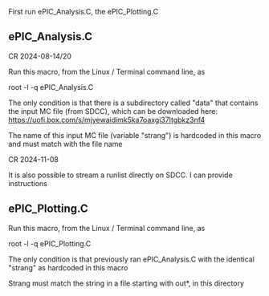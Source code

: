 First run ePIC_Analysis.C, the ePIC_Plotting.C

## ePIC_Analysis.C

CR 2024-08-14/20

Run this macro, from the Linux / Terminal command line, as

root -l -q ePIC_Analysis.C

The only condition is that there is a subdirectory called "data" that contains the input MC file (from SDCC), which can be downloaded here:
https://uofi.box.com/s/mjyewaidimk5ka7oaxgi37ltgbkz3nf4

The name of this input MC file (variable "strang") is hardcoded in this macro and must match with the file name

CR 2024-11-08

It is also possible to stream a runlist directly on SDCC. I can provide instructions

## ePIC_Plotting.C

Run this macro, from the Linux / Terminal command line, as

root -l -q ePIC_Plotting.C

The only condition is that previously ran ePIC_Analysis.C  with the identical "strang" as hardcoded in this macro

Strang must match the string in a file starting with out*, in this directory
